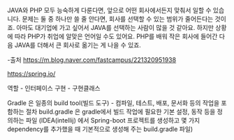 JAVA와 PHP 모두 능숙하게 다룬다면, 앞으로 어떤 회사에서든지 맞춰서 일할 수 있습니다. 
문제는 둘 중 하나만 쓸 줄 안다면, 회사를 선택할 수 있는 범위가 줄어든다는 것이죠. 
아마도 대기업에 가고 싶어서 JAVA를 선택하는 사람이 많을 것 같아요. 
하지만 상황에 따라 PHP가 취업에 알맞은 언어일 수도 있어요. 
PHP를 배워 작은 회사에 들어간 다음 JAVA를 더해서 큰 회사로 옮기는 게 나을 수 있죠. 

​-출처 https://m.blog.naver.com/fastcampus/221320951938

https://spring.io/


역할 - 인터페이스
구현 - 구현클래스

Gradle 은 일종의 build tool(빌드 도구) - 컴파일, 테스트, 배포, 문서화 등의 작업을 포함하는 절차
build.gradle 은 gradle에서 빌드 작업에 필요한 기본 설정, 동작 등을 정의하는 파일
(IDEA(intellij) 에서 Spring-boot 프로젝트를 생성하고 몇 가지 dependency를 추가했을 때 
기본적으로 생성해 주는 build.gradle 파일)